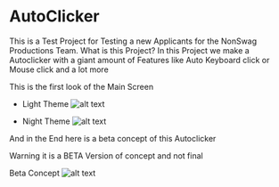 # AutoClicker

This is a Test Project for Testing a new Applicants for the NonSwag Productions Team.
What is this Project?
In this Project we make a Autoclicker with a giant amount of Features like Auto Keyboard click or Mouse click and a lot more


This is the first look of the Main Screen

- Light Theme
![alt text](https://cdn.discordapp.com/attachments/1055938958099484756/1056736122870431804/image.png)

- Night Theme
![alt text](https://cdn.discordapp.com/attachments/1055938958099484756/1056736305779843162/image.png)

And in the End here is a beta concept of this Autoclicker

Warning it is a BETA Version of concept and not final

Beta Concept
![alt text](https://cdn.discordapp.com/attachments/1055938958099484756/1056737752277856328/image.png)
